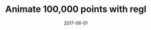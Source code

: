 ---
url: https://bl.ocks.org/pbeshai/51d05995c5410a52116f89738144c622
title: Animate 100,000 points with regl
description: Shows 100,000 points moving between various layouts smoothly thanks to WebGL. Uses regl and d3.
date: 2017-06-01
banner: ./images/banner.png
---